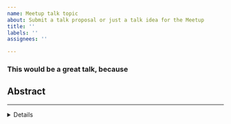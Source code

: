 ```yaml
---
name: Meetup talk topic
about: Submit a talk proposal or just a talk idea for the Meetup
title: ''
labels: ''
assignees: ''

---
```


### This would be a great talk, because

<!-- 

Tell us why do you think this topic is relevant, interesting, fit for the Frontend Budapest Meetup.

You can submit a talk idea even if you could not present it! This way you can tell us about topics you'd like to hear about. 

-->



## Abstract

<!-- Write a few sentences about this talk, what is it about, what will the audience learn. This will be presented on our schedule. -->




---
<!-- If you're up to present this talk, let us know about some basic details -->

<details>
  <summary>Details</summary>
  

#### What language would you prefer to present this talk

- [ ] english
- [ ] hungarian

#### Would your employer / company host the Meetup for this talk?

- [ ] yes!
</details>


